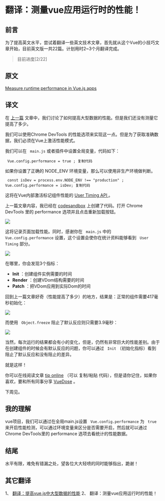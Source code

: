 # 翻译：测量vue应用运行时的性能！ #

## 前言 ##

为了提高英文水平，尝试着翻译一些英文技术文章，首先就从这个Vue的小技巧文章开始，目前英文版一共22篇。计划用时2~3个月翻译完成。

> 
> 
> 
> 目前进度[2/22]
> 
> 

## 原文 ##

[Measure runtime performance in Vue.js apps]( https://link.juejin.im?target=https%3A%2F%2Fvuedose.tips%2Ftips%2Fmeasure-runtime-performance-in-vue-js-apps%2F )

## 译文 ##

在 [上一篇]( https://juejin.im/post/5ceddc6e6fb9a07ed657b4cf ) 文章中，我们讨论了如何提高大型数据的性能。但是我们还没有测量它提高了多少。

我们可以使用Chrome DevTools 的性能选项来实现这一点。但是为了获取准确数据，我们必须在Vue上激活性能模式。

我们可以在 ` main.js` 或者插件中设置全局变量，代码如下：

` Vue.config.performance = true ; 复制代码`

如果你设置了正确的 NODE_ENV 环境变量，那么可以使用非生产环境做判断。

` const isDev = process.env.NODE_ENV !== "production" ; Vue.config.performance = isDev; 复制代码`

这将在Vue内部激活标记组件性能的 [User Timing API
]( https://link.juejin.im?target=https%3A%2F%2Fdeveloper.mozilla.org%2Fen-US%2Fdocs%2FWeb%2FAPI%2FUser_Timing_API ) 。

上一篇文章内容，我已经在 [codesandbox]( https://link.juejin.im?target=https%3A%2F%2F0ql846q66w.codesandbox.io%2F ) 上创建了代码。打开 Chrome DevTools 里的 performance 选项并且点击重新加载按钮。

![](https://user-gold-cdn.xitu.io/2019/6/4/16b204335288bdb9?imageView2/0/w/1280/h/960/ignore-error/1)

这将记录页面加载性能。同时，感谢你在 ` main.js` 中的 ` Vue.config.performance` 设置，这个设置会使你在统计资料能够看到 ` User Timing` 部分。

![](https://user-gold-cdn.xitu.io/2019/6/4/16b20552b4cb68a8?imageView2/0/w/1280/h/960/ignore-error/1)

在哪里，你会发现3个指标：

* **Init** ：创建组件实例需要的时间
* **Render** ：创建VDom结构需要的时间
* **Patch** ：把VDom应用到实际Dom的时间

回到上一篇文章好奇（性能提高了多少）的地方，结果是：正常的组件需要417毫秒初始化：

![](https://user-gold-cdn.xitu.io/2019/6/4/16b2067596133a76?imageView2/0/w/1280/h/960/ignore-error/1)

而使用 ` Object.freeze` 阻止了默认反应则只需要3.9毫秒：

![](https://user-gold-cdn.xitu.io/2019/6/4/16b20fc59bec4df6?imageView2/0/w/1280/h/960/ignore-error/1)

当然，每次运行的结果都会有小的变化，但是，仍然有非常巨大的性能差别。由于在创建组件的时候会有默认反应的问题，你可以通过 ` Init` （初始化指标）看到阻止了默认反应和没有阻止的差异。

就是这样！

你可以在线阅读文章 [tip online]( https://link.juejin.im?target=https%3A%2F%2Fvuedose.tips%2Ftips%2Fimprove-performance-on-large-lists-in-vue-js ) （可以 复制/粘贴 代码），但是请你记住，如果你喜欢，要和所有同事分享 [VueDose]( https://link.juejin.im?target=https%3A%2F%2Fvuedose.tips ) 。

下周见。

## 我的理解 ##

vue项目，我们可以通过在全局main.js设置 ` Vue.config.performance` 为 ` true` 来开启性能检测，可以通过环境变量来区分是否需要开启，然后就可以通过Chrome DevTools里的 performance 选项去看统计的性能数据。

## 结尾 ##

水平有限，难免有错漏之处，望各位大大轻喷的同时能够指出，跪谢！

## 其它翻译 ##

1、 [翻译：提高vue.js中大型数据的性能]( https://juejin.im/post/5ceddc6e6fb9a07ed657b4cf )
2、 翻译：测量vue应用运行时的性能！